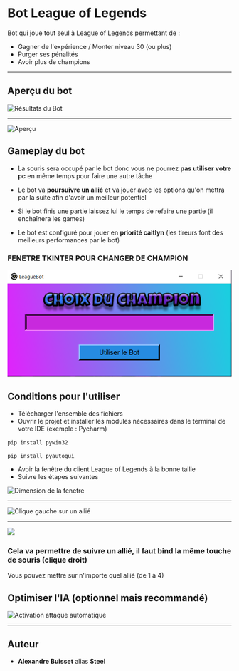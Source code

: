 # Bot League of Legends
 
Bot qui joue tout seul à League of Legends permettant de : 
* Gagner de l'expérience / Monter niveau 30 (ou plus)
* Purger ses pénalités
* Avoir plus de champions


***

## Aperçu du bot
![Résultats du Bot](https://github.com/Steelataure/Bot-leveling-League-of-Legends/blob/league/Readme/IA%20taff.PNG 'Résultats du Bot')  

***

![Aperçu](https://github.com/Steelataure/Bot-leveling-League-of-Legends/blob/league/Readme/apercu.gif)

## Gameplay du bot

* La souris sera occupé par le bot donc vous ne pourrez **pas utiliser votre pc** en même temps pour faire une autre tâche 
* Le bot va **poursuivre un allié** et va jouer avec les options qu'on mettra par la suite afin d'avoir un meilleur potentiel   
* Si le bot finis une partie laissez lui le temps de refaire une partie (il enchaînera les games)

* Le bot est configuré pour jouer en **priorité caitlyn** (les tireurs font des meilleurs performances par le bot)  
### FENETRE TKINTER POUR CHANGER DE CHAMPION

![Tkinter](https://github.com/Steelataure/Bot-League-of-Legends/blob/league/Readme/choisir.PNG)


## Conditions pour l'utiliser

* Télécharger l'ensemble des fichiers
* Ouvrir le projet et installer les modules nécessaires dans le terminal de votre IDE (exemple : Pycharm)
```
pip install pywin32 
```
```
pip install pyautogui
```
* Avoir la fenêtre du client League of Legends à la bonne taille
* Suivre les étapes suivantes

![Dimension de la fenetre](https://github.com/Steelataure/Bot-leveling-League-of-Legends/blob/league/Readme/fenetre.PNG 'Dimension de la fenetre')


***

![Clique gauche sur un allié](https://github.com/Steelataure/Bot-leveling-League-of-Legends/blob/league/Readme/clique%20gauche.PNG 'Clique gauche sur un allié')

***

![](https://github.com/Steelataure/Bot-leveling-League-of-Legends/blob/league/Readme/clique%20cam.PNG)

### Cela va permettre de suivre un allié, il faut bind la même touche de souris (clique droit) 
Vous pouvez mettre sur n'importe quel allié (de 1 à 4)


## Optimiser l'IA (optionnel mais recommandé)
![Activation attaque automatique](https://github.com/Steelataure/Bot-leveling-League-of-Legends/blob/league/Readme/attaque%20auto.PNG?raw=true "Attaque automatique")

***

## Auteur

* **Alexandre Buisset** alias **Steel**
